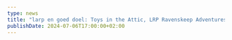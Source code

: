 ```yaml
--- 
type: news 
title: "larp en goed doel: Toys in the Attic, LRP Ravenskeep Adventures, Books4life." 
publishDate: 2024-07-06T17:00:00+02:00 
--- 
```


